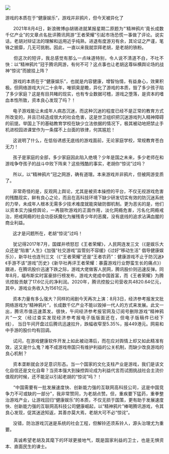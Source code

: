<p><img src="https://github.com/ZjzMisaka/iaders/img/2021/08/1e7ef-0067hHJjly1gt74r50x1ij60hs0a0ta902.jpg"></p>
<div class="preface_v2">游戏的本质在于“健康娱乐”，游戏并非鸦片，但今天被异化了</div>
<p><span id="more-10918"></span></p>
<div class="WB_editor_iframe_new">
<p align="justify">​​&nbsp; &nbsp; &nbsp; 2021年8月4日，新浪微博@胡锡进就某报星期二原题为“‘精神鸦片’竟长成数千亿产业”的文章点名批评腾讯网游“王者荣耀”引起市场恐慌一事做了评论。说实话，老胡对辩证法的理解和运用近乎纯熟，进退有度游刃有余，其论证之严谨，笔锋之披靡，几无可挑剔。因此，一直以来我就崇拜老胡，是老胡的铁粉。</p>
<p align="justify">&nbsp; &nbsp; &nbsp; 但这次的短评，我总感觉有那么一点味道特别，令人说不清道不白，不吐不快：以“精神鸦片”冠于腾讯网游，有何不可？这点事也让老胡这尊纵横舆论场的战神“惊诧”而披挂上阵？</p>
<p align="justify">&nbsp; &nbsp; &nbsp; 游戏的本质在于“健康娱乐”，也就是内容健康，增智怡情，有益身心，效果积极。但网络游戏大兴二十余年，唯铜臭是瞻，异化了游戏的本质，毁了多少孩子陷了多少家庭？这是有目共睹的现实，也有专业数据可稽，游戏之堕落，是资本的嗜血本性所致，资本良心发现了吗？！</p>
<p align="justify">&nbsp; &nbsp; &nbsp; 电子游戏能让未成年人病态沉迷，而这种沉迷的程度已经不是正常的教育方式所改变的，并且已经造成很大的社会危害，这是世卫组织把沉迷游戏列入精神障碍的前提。举国上下的基础教育学校在缺少立法依据的情况下，极其被动地把禁止手机进校园进课堂作为一条摆不上台面的铁律，何其尴尬！</p>
<p align="justify">&nbsp; &nbsp; &nbsp; 这说明了什么，在低俗诱惑无底线的游戏面前，无论家庭学校，常规教育苍白无力！</p>
<p align="justify">&nbsp; &nbsp; &nbsp; 孩子是家庭的全部，多少家庭因此陷入绝境？少年是国之未来，多少老师在和游戏争夺孩子的战斗中败下阵来？这些残酷的事实，老胡你“惊诧”过吗？</p>
<p align="justify">&nbsp; &nbsp; &nbsp; 所以，以“精神鸦片”冠之网游，确有道理。本来游戏并非鸦片，但被网游变质了。</p>
<p align="justify">&nbsp; &nbsp; &nbsp; 非常奇怪的是，反观网上舆论，尤其是被资本操控的平台，不仅无视游戏危害的残酷现实，鲜有良心之论，而且在高科技环境下缺少研发切实有效的防沉迷系统的力举，未成年人根本无需多少技术难度就能突破防御机制。更为恶劣的是，他们以资本实力操控舆论，一再鼓吹游戏的正面作用，淡化网瘾危害，污名化网瘾戒治，把戒网瘾的社会功臣妖魔化为摧残青少年的恶魔，没有底线的追求沾满血腥的商业利益。</p>
<p align="justify">&nbsp; &nbsp; &nbsp; 这才是问题所在，老胡“惊诧”过吗！</p>
<p align="justify">&nbsp; &nbsp; &nbsp; 犹记得2017年7月，国媒井喷怒怼《王者荣耀》，人民网连发三文（《是娱乐大众还是“陷害”人生》《加强“社交游戏”监管刻不容缓》《过好“移动生活” 倡导健康娱乐》），新华社也连刊三文（《“王者荣耀”还是“王者农药”：健康游戏不止于防沉迷》《手游不该“游戏”历史》《新华社再评王者荣耀：暴露游戏行业野蛮生长的痛点》）跟进，在腾讯股价迅速下跌之际，游戏大佬做客人民网，腾讯股价则迅速反弹。同年8月，福布斯实时富豪排行榜发布，游戏大佬成中国首富，而《王者荣耀》为腾讯控股贡献了17.6亿元的净利润。2020年，腾讯控股公司营收共4820.64亿元，其中，游戏业务收入为1561亿元。</p>
<p align="justify">&nbsp; &nbsp; &nbsp; 资本力量有多么强大？同样的闹剧今天再次上演：8月3日，经济参考报发文批网络游戏为“精神鸦片”，长成数千亿产业不能以毁掉一代人的方式来发展。此文一出，腾讯市值迅速蒸发。很快，午间经济参考报官网及订阅号删除游戏“精神鸦片”一文（经过查实发现经济参考报电子版版面还在，但电子版稿件已经下线），&nbsp;当日午间开盘过后腾讯迅速拉升，跌幅收窄至5.35%，报449港元。网易和中手游的股价均有回调。</p>
<p align="justify">&nbsp; &nbsp; &nbsp; 试问，在游戏健康软件开发上如此被动滞后，而在应对舆情上却又如此精准有效，这又是什么鬼？难不成游戏帝国只有维护利益的公关机制，而缺少改良游戏的良心机制？</p>
<p align="justify">&nbsp; &nbsp; &nbsp; 资本垄断就会涉足意识形态。当一个国家的文化支柱产业是游戏，我们是该文化自信还是文化自卑？当资本强大到操控舆论成为利益代言而试图挑战社会主流价值观的时候，还不能足以引起老胡的“惊诧”吗？！</p>
<p align="justify">&nbsp; &nbsp; &nbsp; “中国需要有一批发展速度快、创新能力强的互联网高科技公司，这是中国竞争力不可或缺的一部分”，我非常赞同，为老胡点赞。但，重疾要下猛药，重拳整治游戏产业，让游戏回归“健康娱乐”的本质，不仅无损于国策，更有助于发展速度快、创新能力强的互联网高科技公司健康崛起，以“精神鸦片”棒喝腾讯游戏，令其良心发现，促其迷途知返，其善亦莫大焉，老胡大可不必“惊诧”。</p>
<p align="justify">&nbsp; &nbsp; &nbsp; 没错，防治游戏沉迷是系统的社会工程，但解铃还须系铃人，源头治理尤为重要。</p>
<p align="justify">&nbsp; &nbsp; &nbsp; 真诚希望老胡及其麾下的环球更接地气，既是国家利益的卫士，也是无惧资本、直面民生的谏士。​​​​</p>